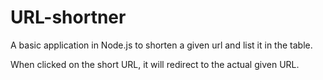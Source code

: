 # URL-shortner
A basic application in Node.js to shorten a given url and list it in the table.

When clicked on the short URL, it will redirect to the actual given URL.
